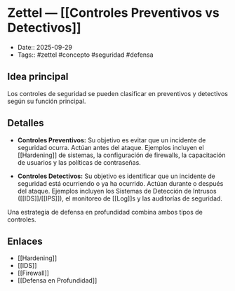 # Zettel — [[Controles Preventivos vs Detectivos]]

- Date:: 2025-09-29
- Tags:: #zettel #concepto #seguridad #defensa

## Idea principal
Los controles de seguridad se pueden clasificar en preventivos y detectivos según su función principal.

## Detalles
- **Controles Preventivos:** Su objetivo es evitar que un incidente de seguridad ocurra. Actúan antes del ataque. Ejemplos incluyen el [[Hardening]] de sistemas, la configuración de firewalls, la capacitación de usuarios y las políticas de contraseñas.

- **Controles Detectivos:** Su objetivo es identificar que un incidente de seguridad está ocurriendo o ya ha ocurrido. Actúan durante o después del ataque. Ejemplos incluyen los Sistemas de Detección de Intrusos ([[IDS]]/[[IPS]]), el monitoreo de [[Log]]s y las auditorías de seguridad.

Una estrategia de defensa en profundidad combina ambos tipos de controles.

## Enlaces
- [[Hardening]]
- [[IDS]]
- [[Firewall]]
- [[Defensa en Profundidad]]